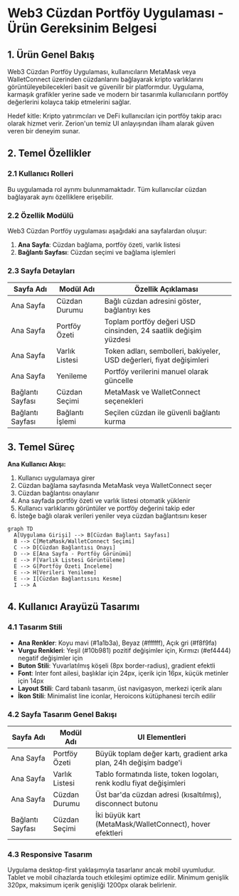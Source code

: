 # Web3 Cüzdan Portföy Uygulaması - Ürün Gereksinim Belgesi

## 1. Ürün Genel Bakış

Web3 Cüzdan Portföy Uygulaması, kullanıcıların MetaMask veya WalletConnect üzerinden cüzdanlarını bağlayarak kripto varlıklarını görüntüleyebilecekleri basit ve güvenilir bir platformdur. Uygulama, karmaşık grafikler yerine sade ve modern bir tasarımla kullanıcıların portföy değerlerini kolayca takip etmelerini sağlar.

Hedef kitle: Kripto yatırımcıları ve DeFi kullanıcıları için portföy takip aracı olarak hizmet verir. Zerion'un temiz UI anlayışından ilham alarak güven veren bir deneyim sunar.

## 2. Temel Özellikler

### 2.1 Kullanıcı Rolleri
Bu uygulamada rol ayrımı bulunmamaktadır. Tüm kullanıcılar cüzdan bağlayarak aynı özelliklere erişebilir.

### 2.2 Özellik Modülü

Web3 Cüzdan Portföy uygulaması aşağıdaki ana sayfalardan oluşur:

1. **Ana Sayfa**: Cüzdan bağlama, portföy özeti, varlık listesi
2. **Bağlantı Sayfası**: Cüzdan seçimi ve bağlama işlemleri

### 2.3 Sayfa Detayları

| Sayfa Adı | Modül Adı | Özellik Açıklaması |
|-----------|-----------|-------------------|
| Ana Sayfa | Cüzdan Durumu | Bağlı cüzdan adresini göster, bağlantıyı kes |
| Ana Sayfa | Portföy Özeti | Toplam portföy değeri USD cinsinden, 24 saatlik değişim yüzdesi |
| Ana Sayfa | Varlık Listesi | Token adları, sembolleri, bakiyeler, USD değerleri, fiyat değişimleri |
| Ana Sayfa | Yenileme | Portföy verilerini manuel olarak güncelle |
| Bağlantı Sayfası | Cüzdan Seçimi | MetaMask ve WalletConnect seçenekleri |
| Bağlantı Sayfası | Bağlantı İşlemi | Seçilen cüzdan ile güvenli bağlantı kurma |

## 3. Temel Süreç

**Ana Kullanıcı Akışı:**
1. Kullanıcı uygulamaya girer
2. Cüzdan bağlama sayfasında MetaMask veya WalletConnect seçer
3. Cüzdan bağlantısı onaylanır
4. Ana sayfada portföy özeti ve varlık listesi otomatik yüklenir
5. Kullanıcı varlıklarını görüntüler ve portföy değerini takip eder
6. İsteğe bağlı olarak verileri yeniler veya cüzdan bağlantısını keser

```mermaid
graph TD
  A[Uygulama Girişi] --> B[Cüzdan Bağlantı Sayfası]
  B --> C[MetaMask/WalletConnect Seçimi]
  C --> D[Cüzdan Bağlantısı Onayı]
  D --> E[Ana Sayfa - Portföy Görünümü]
  E --> F[Varlık Listesi Görüntüleme]
  E --> G[Portföy Özeti İnceleme]
  E --> H[Verileri Yenileme]
  E --> I[Cüzdan Bağlantısını Kesme]
  I --> A
```

## 4. Kullanıcı Arayüzü Tasarımı

### 4.1 Tasarım Stili

- **Ana Renkler**: Koyu mavi (#1a1b3a), Beyaz (#ffffff), Açık gri (#f8f9fa)
- **Vurgu Renkleri**: Yeşil (#10b981) pozitif değişimler için, Kırmızı (#ef4444) negatif değişimler için
- **Buton Stili**: Yuvarlatılmış köşeli (8px border-radius), gradient efektli
- **Font**: Inter font ailesi, başlıklar için 24px, içerik için 16px, küçük metinler için 14px
- **Layout Stili**: Card tabanlı tasarım, üst navigasyon, merkezi içerik alanı
- **İkon Stili**: Minimalist line iconlar, Heroicons kütüphanesi tercih edilir

### 4.2 Sayfa Tasarım Genel Bakışı

| Sayfa Adı | Modül Adı | UI Elementleri |
|-----------|-----------|----------------|
| Ana Sayfa | Portföy Özeti | Büyük toplam değer kartı, gradient arka plan, 24h değişim badge'i |
| Ana Sayfa | Varlık Listesi | Tablo formatında liste, token logoları, renk kodlu fiyat değişimleri |
| Ana Sayfa | Cüzdan Durumu | Üst bar'da cüzdan adresi (kısaltılmış), disconnect butonu |
| Bağlantı Sayfası | Cüzdan Seçimi | İki büyük kart (MetaMask/WalletConnect), hover efektleri |

### 4.3 Responsive Tasarım

Uygulama desktop-first yaklaşımıyla tasarlanır ancak mobil uyumludur. Tablet ve mobil cihazlarda touch etkileşimi optimize edilir. Minimum genişlik 320px, maksimum içerik genişliği 1200px olarak belirlenir.
